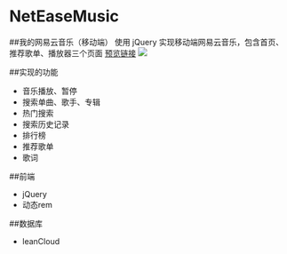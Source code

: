 # NetEaseMusic
##我的网易云音乐（移动端）
使用 jQuery 实现移动端网易云音乐，包含首页、推荐歌单、播放器三个页面
[预览链接](https://osborne1126.github.io/NetEaseMusic/home.html)
![](https://i.loli.net/2018/03/13/5aa7716f91e60.png)

##实现的功能
- 音乐播放、暂停
- 搜索单曲、歌手、专辑
- 热门搜索
- 搜索历史记录
- 排行榜
- 推荐歌单
- 歌词 

##前端
- jQuery
- 动态rem

##数据库
- leanCloud
